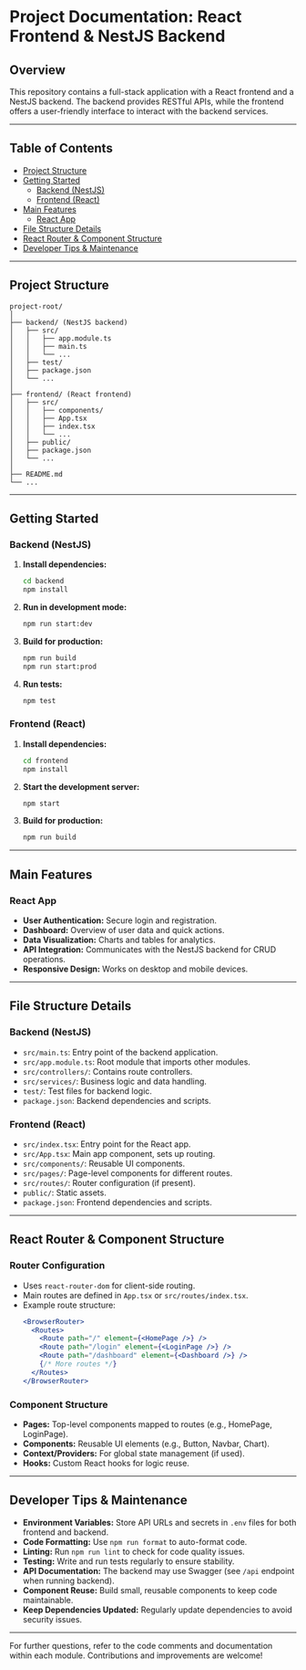 # Project Documentation: React Frontend & NestJS Backend

## Overview

This repository contains a full-stack application with a React frontend and a NestJS backend. The backend provides RESTful APIs, while the frontend offers a user-friendly interface to interact with the backend services.

---

## Table of Contents
- [Project Structure](#project-structure)
- [Getting Started](#getting-started)
  - [Backend (NestJS)](#backend-nestjs)
  - [Frontend (React)](#frontend-react)
- [Main Features](#main-features)
  - [React App](#react-app)
- [File Structure Details](#file-structure-details)
- [React Router & Component Structure](#react-router--component-structure)
- [Developer Tips & Maintenance](#developer-tips--maintenance)

---

## Project Structure

```
project-root/
│
├── backend/ (NestJS backend)
│   ├── src/
│   │   ├── app.module.ts
│   │   ├── main.ts
│   │   └── ...
│   ├── test/
│   ├── package.json
│   └── ...
│
├── frontend/ (React frontend)
│   ├── src/
│   │   ├── components/
│   │   ├── App.tsx
│   │   ├── index.tsx
│   │   └── ...
│   ├── public/
│   ├── package.json
│   └── ...
│
├── README.md
└── ...
```

---

## Getting Started

### Backend (NestJS)

1. **Install dependencies:**
   ```bash
   cd backend
   npm install
   ```
2. **Run in development mode:**
   ```bash
   npm run start:dev
   ```
3. **Build for production:**
   ```bash
   npm run build
   npm run start:prod
   ```
4. **Run tests:**
   ```bash
   npm test
   ```

### Frontend (React)

1. **Install dependencies:**
   ```bash
   cd frontend
   npm install
   ```
2. **Start the development server:**
   ```bash
   npm start
   ```
3. **Build for production:**
   ```bash
   npm run build
   ```

---

## Main Features

### React App
- **User Authentication:** Secure login and registration.
- **Dashboard:** Overview of user data and quick actions.
- **Data Visualization:** Charts and tables for analytics.
- **API Integration:** Communicates with the NestJS backend for CRUD operations.
- **Responsive Design:** Works on desktop and mobile devices.

---

## File Structure Details

### Backend (NestJS)
- `src/main.ts`: Entry point of the backend application.
- `src/app.module.ts`: Root module that imports other modules.
- `src/controllers/`: Contains route controllers.
- `src/services/`: Business logic and data handling.
- `test/`: Test files for backend logic.
- `package.json`: Backend dependencies and scripts.

### Frontend (React)
- `src/index.tsx`: Entry point for the React app.
- `src/App.tsx`: Main app component, sets up routing.
- `src/components/`: Reusable UI components.
- `src/pages/`: Page-level components for different routes.
- `src/routes/`: Router configuration (if present).
- `public/`: Static assets.
- `package.json`: Frontend dependencies and scripts.

---

## React Router & Component Structure

### Router Configuration
- Uses `react-router-dom` for client-side routing.
- Main routes are defined in `App.tsx` or `src/routes/index.tsx`.
- Example route structure:
  ```jsx
  <BrowserRouter>
    <Routes>
      <Route path="/" element={<HomePage />} />
      <Route path="/login" element={<LoginPage />} />
      <Route path="/dashboard" element={<Dashboard />} />
      {/* More routes */}
    </Routes>
  </BrowserRouter>
  ```

### Component Structure
- **Pages:** Top-level components mapped to routes (e.g., HomePage, LoginPage).
- **Components:** Reusable UI elements (e.g., Button, Navbar, Chart).
- **Context/Providers:** For global state management (if used).
- **Hooks:** Custom React hooks for logic reuse.

---

## Developer Tips & Maintenance

- **Environment Variables:** Store API URLs and secrets in `.env` files for both frontend and backend.
- **Code Formatting:** Use `npm run format` to auto-format code.
- **Linting:** Run `npm run lint` to check for code quality issues.
- **Testing:** Write and run tests regularly to ensure stability.
- **API Documentation:** The backend may use Swagger (see `/api` endpoint when running backend).
- **Component Reuse:** Build small, reusable components to keep code maintainable.
- **Keep Dependencies Updated:** Regularly update dependencies to avoid security issues.

---

For further questions, refer to the code comments and documentation within each module. Contributions and improvements are welcome!
